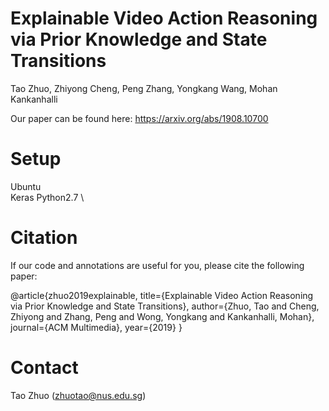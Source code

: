 # Explainable Video Action Reasoning via Prior Knowledge and State Transitions
Tao Zhuo, Zhiyong Cheng, Peng Zhang, Yongkang Wang, Mohan Kankanhalli

Our paper can be found here: https://arxiv.org/abs/1908.10700

# Setup
Ubuntu \
Keras
Python2.7 \

# Citation
If our code and annotations are useful for you, please cite the following paper:

@article{zhuo2019explainable,
  title={Explainable Video Action Reasoning via Prior Knowledge and State Transitions},
  author={Zhuo, Tao and Cheng, Zhiyong and Zhang, Peng and Wong, Yongkang and Kankanhalli, Mohan},
  journal={ACM Multimedia},
  year={2019}
}

# Contact
Tao Zhuo (zhuotao@nus.edu.sg)
